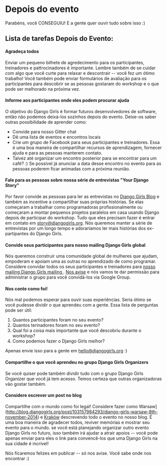 # Depois do evento

Parabéns, você CONSEGUIU! E a gente quer ouvir tudo sobre isso :)

## Lista de tarefas Depois do Evento:

#### Agradeça todos

Enviar um pequeno bilhete de agredecimento para os participantes, treinadores e pattrocinadores é importante. Lembre também de se cuidar com algo que você curte para relaxar e descontrair -- você fez um ótimo trabalho! Você também pode enviar formulários de avaliação para os participantes para descobrir se as pessoas gostaram do workshop e o que pode ser melhorado na próxima vez.

#### Informe aos participantes onde eles podem procurar ajuda

O objetivo do Django Girls é formar futuros desenvolvedores de software, então não podemos deixá-los sozinhos depois do evento. Deixe-os saber outras possibilidade de aprender como:
- Convide para nosso Gitter chat
- Dê uma lista de eventos e encontros locais
- Crie um grupo de Facebook para seus participantes e treinadores. Essa é uma boa maneira de compartilhar recursos de aprendizagem, fornecer ajuda e para as pessoas manterem contato.
- Talvez até organizar um encontro posterior para se encontrar para um café? :) Se possível já anunciar a data desse encontro no evento para as pessoas poderem ficar animadas com a próxima reunião.

#### Fale para as pessoas sobre nossa série de entrevistas "Your Django Story"

Por favor convide as pessoas para ler as entrevistas no [Django Girls Blog](http://blog.djangogirls.org) e também as incentive a compartilhar suas próprias histórias. Se elas começaram a trabalhar como programadoras profissionalmente ou começaram a montar pequenos projetos paralelos em casa usando Django depois de participar do workshop. Tudo que eles precisam fazer é entrar em contato em story@djangogirls.org. Nós queremos manter a série de entrevistas por um longo tempo e adoraríamos ler mais histórias dos ex-partipantes do Django Girls.

#### Convide seus participantes para nosso mailing Django Girls global

Nós queremos construir uma comunidade global de mulheres que ajudam, empoderam e apoiam uma as outras no aprendizado de como programar. Considere convidar todos os seus participantes e treinadores para [nosso mailing Django Girls mailing ](https://groups.google.com/forum/#!forum/django-girls). [Nos avise](mailto:hello@djangogirls.org) e nós vamos te dar permissão para administrar o grupo para você convidá-los via Google Group.

#### Nos conte como foi!

Nós mal podemos esperar para ouvir suas experiências. Seria ótimo se você pudesse dividir o que aprendeu com a gente. Essa lista de perguntas pode ser útil:

1. Quantos participantes foram no seu evento?
2. Quantos terinadores foram no seu evento?
3. Qual foi a coisa mais importante que você descobriu durante o workshop?
4. Como podemos fazer o Django Girls melhor?

Apenas envie isso para a gente em hello@djangogirls.org :)

#### Compartilhe o que você aprendeu no grupo Django Girls Organizers

Se você quiser pode também dividir tudo com o grupo Django Girls Organizer que você já tem acesso. Temos certeza que outras organizadoras vão gostar também.

#### Considere escrever um post no blog

Compartilhe com o mundo como foi legal! Considere fazer como Warsaw](http://blog.djangogirls.org/post/103157984293/django-girls-warsaw-8th-november-2014) e [Kraków](http://blog.djangogirls.org/post/103486728303/django-girls-krakow-11th-november-2014)
descrevendo todo o evento no nosso blog. É uma boa maneira de agradecer todos, reviver memórias e mostrar seu evento para o mundo. se você está planejando organizar outro evento Django Girls no futuro, isso também irá ajudar a atrair apoios -- você pode apenas enviar para eles o link para convencê-los que uma Django Girls na sua cidade é incrível!

Nós ficaremos felizes em publicar -- só nos avise. Você sabe onde nos encontrar :)
